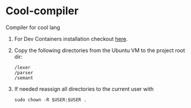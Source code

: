# Cool-compiler
Compiler for cool lang

1. For Dev Containers installation checkout
[here](https://code.visualstudio.com/docs/devcontainers/containers#_installation).

2. Copy the following directories from the Ubuntu VM to the project root dir:
    ```
    /lexer
    /parser
    /semant
    ```
3. If needed reassign all directories to the current user with

    `sudo chown -R $USER:$USER .`
